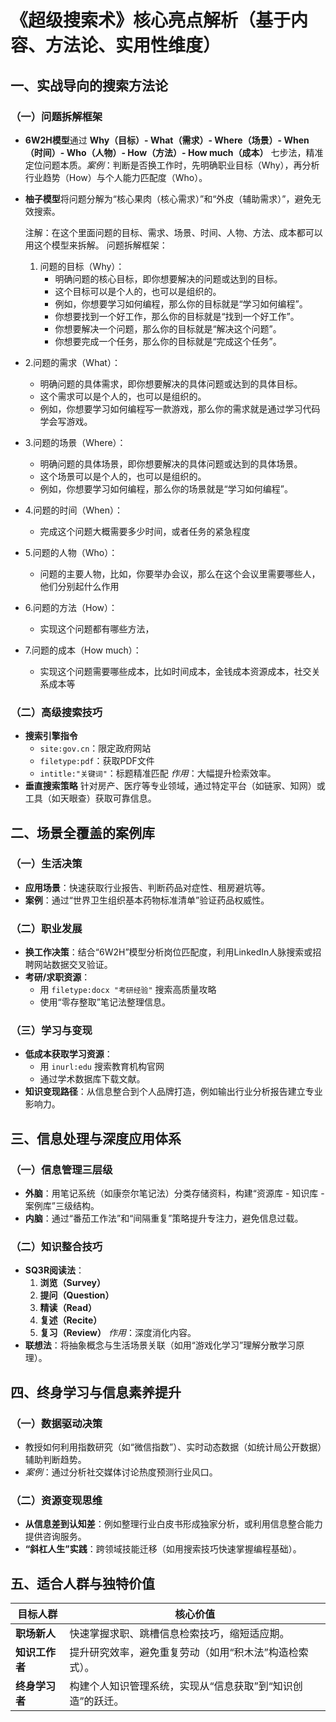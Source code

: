 # 《超级搜索术》核心亮点解析（基于内容、方法论、实用性维度）

## 一、实战导向的搜索方法论

### （一）问题拆解框架

- **6W2H模型**通过 **Why（目标）- What（需求）- Where（场景）- When（时间）- Who（人物）- How（方法）- How much（成本）** 七步法，精准定位问题本质。*案例*：判断是否换工作时，先明确职业目标（Why），再分析行业趋势（How）与个人能力匹配度（Who）。
- **柚子模型**将问题分解为“核心果肉（核心需求）”和“外皮（辅助需求）”，避免无效搜索。

  注解：在这个里面问题的目标、需求、场景、时间、人物、方法、成本都可以用这个模型来拆解。
  问题拆解框架：

  1. 问题的目标（Why）：
     - 明确问题的核心目标，即你想要解决的问题或达到的目标。
     - 这个目标可以是个人的，也可以是组织的。
     - 例如，你想要学习如何编程，那么你的目标就是“学习如何编程”。
     - 你想要找到一个好工作，那么你的目标就是“找到一个好工作”。
     - 你想要解决一个问题，那么你的目标就是“解决这个问题”。
     - 你想要完成一个任务，那么你的目标就是“完成这个任务”。
- 2.问题的需求（What）：

  - 明确问题的具体需求，即你想要解决的具体问题或达到的具体目标。
  - 这个需求可以是个人的，也可以是组织的。
  - 例如，你想要学习如何编程写一款游戏，那么你的需求就是通过学习代码学会写游戏。
- 3.问题的场景（Where）：

  - 明确问题的具体场景，即你想要解决的具体问题或达到的具体场景。
  - 这个场景可以是个人的，也可以是组织的。
  - 例如，你想要学习如何编程，那么你的场景就是“学习如何编程”。
- 4.问题的时间（When）：

  - 完成这个问题大概需要多少时间，或者任务的紧急程度
- 5.问题的人物（Who）：

  - 问题的主要人物，比如，你要举办会议，那么在这个会议里需要哪些人，他们分别起什么作用
- 6.问题的方法（How）：

  - 实现这个问题都有哪些方法，
- 7.问题的成本（How much）：

  - 实现这个问题需要哪些成本，比如时间成本，金钱成本资源成本，社交关系成本等

### （二）高级搜索技巧

- **搜索引擎指令**
  - `site:gov.cn`：限定政府网站
  - `filetype:pdf`：获取PDF文件
  - `intitle:"关键词"`：标题精准匹配
    *作用*：大幅提升检索效率。
- **垂直搜索策略**
  针对房产、医疗等专业领域，通过特定平台（如链家、知网）或工具（如天眼查）获取可靠信息。

## 二、场景全覆盖的案例库

### （一）生活决策

- **应用场景**：快速获取行业报告、判断药品对症性、租房避坑等。
- **案例**：通过“世界卫生组织基本药物标准清单”验证药品权威性。

### （二）职业发展

- **换工作决策**：结合“6W2H”模型分析岗位匹配度，利用LinkedIn人脉搜索或招聘网站数据交叉验证。
- **考研/求职资源**：
  - 用 `filetype:docx "考研经验"` 搜索高质量攻略
  - 使用“零存整取”笔记法整理信息。

### （三）学习与变现

- **低成本获取学习资源**：
  - 用 `inurl:edu` 搜索教育机构官网
  - 通过学术数据库下载文献。
- **知识变现路径**：从信息整合到个人品牌打造，例如输出行业分析报告建立专业影响力。

## 三、信息处理与深度应用体系

### （一）信息管理三层级

- **外脑**：用笔记系统（如康奈尔笔记法）分类存储资料，构建“资源库 - 知识库 - 案例库”三级结构。
- **内脑**：通过“番茄工作法”和“间隔重复”策略提升专注力，避免信息过载。

### （二）知识整合技巧

- **SQ3R阅读法**：
  1. **浏览（Survey）**
  2. **提问（Question）**
  3. **精读（Read）**
  4. **复述（Recite）**
  5. **复习（Review）**
     *作用*：深度消化内容。
- **联想法**：将抽象概念与生活场景关联（如用“游戏化学习”理解分散学习原理）。

## 四、终身学习与信息素养提升

### （一）数据驱动决策

- 教授如何利用指数研究（如“微信指数”）、实时动态数据（如统计局公开数据）辅助判断趋势。
- *案例*：通过分析社交媒体讨论热度预测行业风口。

### （二）资源变现思维

- **从信息差到认知差**：例如整理行业白皮书形成独家分析，或利用信息整合能力提供咨询服务。
- **“斜杠人生”实践**：跨领域技能迁移（如用搜索技巧快速掌握编程基础）。

## 五、适合人群与独特价值

| **目标人群**   | **核心价值**                                             |
| -------------------- | -------------------------------------------------------------- |
| **职场新人**   | 快速掌握求职、跳槽信息检索技巧，缩短适应期。                   |
| **知识工作者** | 提升研究效率，避免重复劳动（如用“积木法”构造检索式）。       |
| **终身学习者** | 构建个人知识管理系统，实现从“信息获取”到“知识创造”的跃迁。 |
